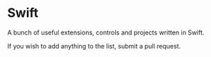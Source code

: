 Swift
=====

A bunch of useful extensions, controls and projects written in Swift.

If you wish to add anything to the list, submit a pull request.
